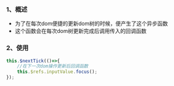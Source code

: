 ### 1、概述
+ 为了在每次dom便捷的更新dom树的时候，便产生了这个异步函数
+ 这个函数会在每次dom树更新完成后调用传入的回调函数
### 2、使用
```js
this.$nextTick(()=>{
	//在下一次dom操作更新后回调函数
	this.$refs.inputValue.focus();
});
```
